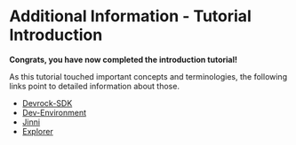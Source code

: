 # Additional Information - Tutorial Introduction

__Congrats, you have now completed the introduction tutorial!__

As this tutorial touched important concepts and terminologies, the following links point to detailed information about those.

- [Devrock-SDK](../details/devrock-sdk.md)
- [Dev-Environment](../details/dev-environment.md)
- [Jinni](../details/intro-jinni.md)
- [Explorer](../details/intro-explorer.md) 
